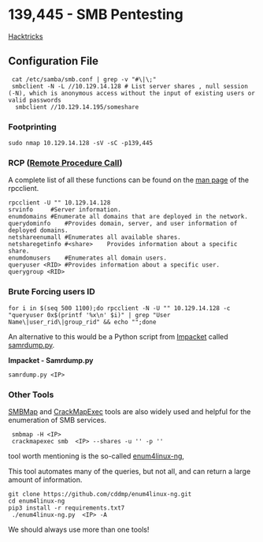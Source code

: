 # 139,445 - SMB Pentesting

[Hacktricks](https://book.hacktricks.xyz/pentesting/pentesting-smb)

## Configuration File

```
 cat /etc/samba/smb.conf | grep -v "#\|\;"   
 smbclient -N -L //10.129.14.128 # List server shares , null session (-N), which is anonymous access without the input of existing users or valid passwords
  smbclient //10.129.14.195/someshare
```

### Footprinting&#x20;

```
sudo nmap 10.129.14.128 -sV -sC -p139,445
```

### RCP ([Remote Procedure Call](https://www.geeksforgeeks.org/remote-procedure-call-rpc-in-operating-system/))

A complete list of all these functions can be found on the [man page](https://www.samba.org/samba/docs/current/man-html/rpcclient.1.html) of the rpcclient.

```
rpcclient -U "" 10.129.14.128
srvinfo 	#Server information.
enumdomains	#Enumerate all domains that are deployed in the network.
querydominfo	#Provides domain, server, and user information of deployed domains.
netshareenumall	#Enumerates all available shares.
netsharegetinfo #<share>	Provides information about a specific share.
enumdomusers	#Enumerates all domain users.
queryuser <RID>	#Provides information about a specific user.
querygroup <RID>
```

### Brute Forcing users ID

```
for i in $(seq 500 1100);do rpcclient -N -U "" 10.129.14.128 -c "queryuser 0x$(printf '%x\n' $i)" | grep "User Name\|user_rid\|group_rid" && echo "";done
```

An alternative to this would be a Python script from [Impacket](https://github.com/SecureAuthCorp/impacket) called [samrdump.py](https://github.com/SecureAuthCorp/impacket/blob/master/examples/samrdump.py).

**Impacket - Samrdump.py**

```
samrdump.py <IP>
```

### Other Tools

&#x20;[SMBMap](https://github.com/ShawnDEvans/smbmap) and [CrackMapExec](https://github.com/byt3bl33d3r/CrackMapExec) tools are also widely used and helpful for the enumeration of SMB services.

```
 smbmap -H <IP>
 crackmapexec smb  <IP> --shares -u '' -p ''
```

&#x20;tool worth mentioning is the so-called [enum4linux-ng](https://github.com/cddmp/enum4linux-ng),&#x20;

This tool automates many of the queries, but not all, and can return a large amount of information.

```
git clone https://github.com/cddmp/enum4linux-ng.git
cd enum4linux-ng
pip3 install -r requirements.txt7
 ./enum4linux-ng.py  <IP> -A
```

We should always use more than one tools!
